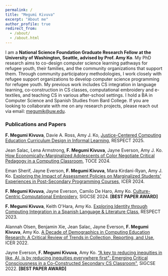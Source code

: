 ```yaml
---
permalink: /
title: "Megumi Kivuva"
excerpt: "About me"
author_profile: true
redirect_from: 
  - /about/
  - /about.html
---
```



I am a **National Science Foundation Graduate Research Fellow at the University of Washington, Seattle, advised by Prof. Amy Ko**. My PhD research aims to co-design computer science learning pathways for refugee youth, their families, and the community organizations that support them. Through community participatory methodologies, I work closely with refugee support organizations to develop computer science programming for refugee youth. My previous work includes CS integration in language learning, co-construction in CS classes, computational embroidery and e-textiles, and teaching CS in various after-school settings. I hold a BA in Computer Science and Spanish Studies from Bard College. If you are looking to collaborate with me on any research projects, please reach out via email: megumik@uw.edu. 

### Publications and Papers

**F. Megumi Kivuva**, Davie A. Ross, Amy J. Ko, [Justice-Centered Computing Education Curriculum Design in Informal Learning](https://doi-org.offcampus.lib.washington.edu/10.1145/3704637.3734779), RESPECT 2025. 

Jean Salac, Lena Armstrong, **F. Megumi Kivuva**, Jayne Everson, Amy J. Ko. [How Economically-Marginalized Adolescents of Color Negotiate
Critical Pedagogy in a Computing Classroom](https://dl.acm.org/doi/pdf/10.1145/3702330), TOCE 2024. 

Eman Sherif, Jayne Everson, **F. Megumi Kivuva**, Mara Kirdani-Ryan, Amy J. Ko. [Exploring the Impact of Assessment Policies on Marginalized Students' Experiences in Post-Secondary Programming Courses](https://dl.acm.org/doi/10.1145/3632620.3671100), ICER 2024.

**F. Megumi Kivuva**, Jayne Everson, Camilo De Haro, Amy Ko. [Culture-Centric Computational Embroidery](https://faculty.washington.edu/ajko/papers/Everson2024ComputationalEmbroidery.pdf), SIGCSE 2024. **[BEST PAPER AWARD]** 

**F. Megumi Kivuva**, Keith O'Hara, Amy Ko. [Exploring Identity through Computing Integration in a Spanish Language & Literature Class](https://faculty.washington.edu/ajko/papers/Kivuva2023SpanishLiterature.pdf), RESPECT 2023. 

Alannah Olsen, Benjamin Xie, Jean Salac, Jayne Everson, **F. Megumi Kivuva**, Amy Ko. [A Decade of Demographics in Computing Education Research: A Critical Review of Trends in Collection, Reporting, and Use](https://doi.org/10.1145/3501385.3543967), ICER 2022. 

Jayne Everson, **F. Megumi Kivuva**, Amy Ko. [“A key to reducing inequities in like, AI, is by reducing inequities everywhere first": Emerging Critical Consciousness in a Co-Constructed Secondary CS Classroom"](https://doi.org/10.1145/3478431.3499395),  SIGCSE 2022. **[BEST PAPER AWARD]** 

